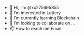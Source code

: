 - 👋 Hi, I’m @xx275695855
- 👀 I’m interested in Lottery
- 🌱 I’m currently learning Blockchain
- 💞️ I’m looking to collaborate on ...
- 📫 How to reach me Email

<!---
xx275695855/xx275695855 is a ✨ special ✨ repository because its `README.md` (this file) appears on your GitHub profile.
You can click the Preview link to take a look at your changes.
--->
